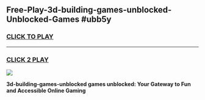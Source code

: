 
## Free-Play-3d-building-games-unblocked-Unblocked-Games #ubb5y
<h3>
<a href="https://news.freeplayer.one?title=3d-building-games-unblocked&ref=8M">CLICK TO PLAY</a></h3>
<hr>

<h3>
<a href="https://news.freeplayer.one?title=3d-building-games-unblocked&ref=8M">CLICK 2 PLAY</a>
  
</h3>

<a href="https://news.freeplayer.one?title=3d-building-games-unblocked&ref=8M"><img src="https://clearcache.store/games.png"></a>


**3d-building-games-unblocked games unblocked: Your Gateway to Fun and Accessible Online Gaming**
